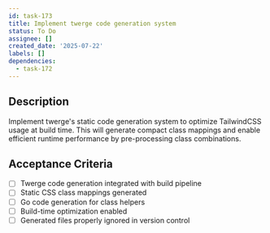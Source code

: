 ```yaml
---
id: task-173
title: Implement twerge code generation system
status: To Do
assignee: []
created_date: '2025-07-22'
labels: []
dependencies:
  - task-172
---
```


## Description

Implement twerge's static code generation system to optimize TailwindCSS usage at build time. This will generate compact class mappings and enable efficient runtime performance by pre-processing class combinations.

## Acceptance Criteria

- [ ] Twerge code generation integrated with build pipeline
- [ ] Static CSS class mappings generated
- [ ] Go code generation for class helpers
- [ ] Build-time optimization enabled
- [ ] Generated files properly ignored in version control
